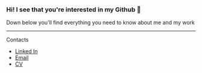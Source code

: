 ### Hi! I see that you're interested in my Github :eyes:

Down below you'll find everything you need to know about me and my work

<hr />

Contacts

- <a href="https://www.linkedin.com/in/28miguelsilva/" target="_blank">Linked In</a>
- <a href="mailto:28miguelangelo@gmail.com" target="_blank">Email</a>
- <a href="/CV_Miguel_Angelo.pdf" download target="_blank">CV</a>
